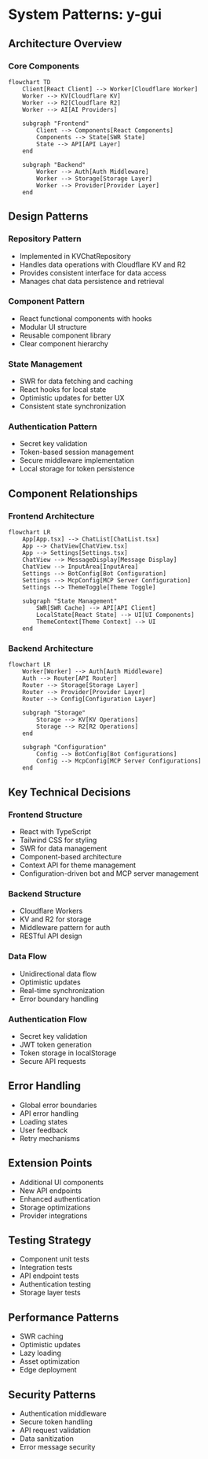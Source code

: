 # System Patterns: y-gui

## Architecture Overview

### Core Components
```mermaid
flowchart TD
    Client[React Client] --> Worker[Cloudflare Worker]
    Worker --> KV[Cloudflare KV]
    Worker --> R2[Cloudflare R2]
    Worker --> AI[AI Providers]

    subgraph "Frontend"
        Client --> Components[React Components]
        Components --> State[SWR State]
        State --> API[API Layer]
    end

    subgraph "Backend"
        Worker --> Auth[Auth Middleware]
        Worker --> Storage[Storage Layer]
        Worker --> Provider[Provider Layer]
    end
```

## Design Patterns

### Repository Pattern
- Implemented in KVChatRepository
- Handles data operations with Cloudflare KV and R2
- Provides consistent interface for data access
- Manages chat data persistence and retrieval

### Component Pattern
- React functional components with hooks
- Modular UI structure
- Reusable component library
- Clear component hierarchy

### State Management
- SWR for data fetching and caching
- React hooks for local state
- Optimistic updates for better UX
- Consistent state synchronization

### Authentication Pattern
- Secret key validation
- Token-based session management
- Secure middleware implementation
- Local storage for token persistence

## Component Relationships

### Frontend Architecture
```mermaid
flowchart LR
    App[App.tsx] --> ChatList[ChatList.tsx]
    App --> ChatView[ChatView.tsx]
    App --> Settings[Settings.tsx]
    ChatView --> MessageDisplay[Message Display]
    ChatView --> InputArea[InputArea]
    Settings --> BotConfig[Bot Configuration]
    Settings --> McpConfig[MCP Server Configuration]
    Settings --> ThemeToggle[Theme Toggle]

    subgraph "State Management"
        SWR[SWR Cache] --> API[API Client]
        LocalState[React State] --> UI[UI Components]
        ThemeContext[Theme Context] --> UI
    end
```

### Backend Architecture
```mermaid
flowchart LR
    Worker[Worker] --> Auth[Auth Middleware]
    Auth --> Router[API Router]
    Router --> Storage[Storage Layer]
    Router --> Provider[Provider Layer]
    Router --> Config[Configuration Layer]

    subgraph "Storage"
        Storage --> KV[KV Operations]
        Storage --> R2[R2 Operations]
    end

    subgraph "Configuration"
        Config --> BotConfig[Bot Configurations]
        Config --> McpConfig[MCP Server Configurations]
    end
```

## Key Technical Decisions

### Frontend Structure
- React with TypeScript
- Tailwind CSS for styling
- SWR for data management
- Component-based architecture
- Context API for theme management
- Configuration-driven bot and MCP server management

### Backend Structure
- Cloudflare Workers
- KV and R2 for storage
- Middleware pattern for auth
- RESTful API design

### Data Flow
- Unidirectional data flow
- Optimistic updates
- Real-time synchronization
- Error boundary handling

### Authentication Flow
- Secret key validation
- JWT token generation
- Token storage in localStorage
- Secure API requests

## Error Handling
- Global error boundaries
- API error handling
- Loading states
- User feedback
- Retry mechanisms

## Extension Points
- Additional UI components
- New API endpoints
- Enhanced authentication
- Storage optimizations
- Provider integrations

## Testing Strategy
- Component unit tests
- Integration tests
- API endpoint tests
- Authentication testing
- Storage layer tests

## Performance Patterns
- SWR caching
- Optimistic updates
- Lazy loading
- Asset optimization
- Edge deployment

## Security Patterns
- Authentication middleware
- Secure token handling
- API request validation
- Data sanitization
- Error message security

